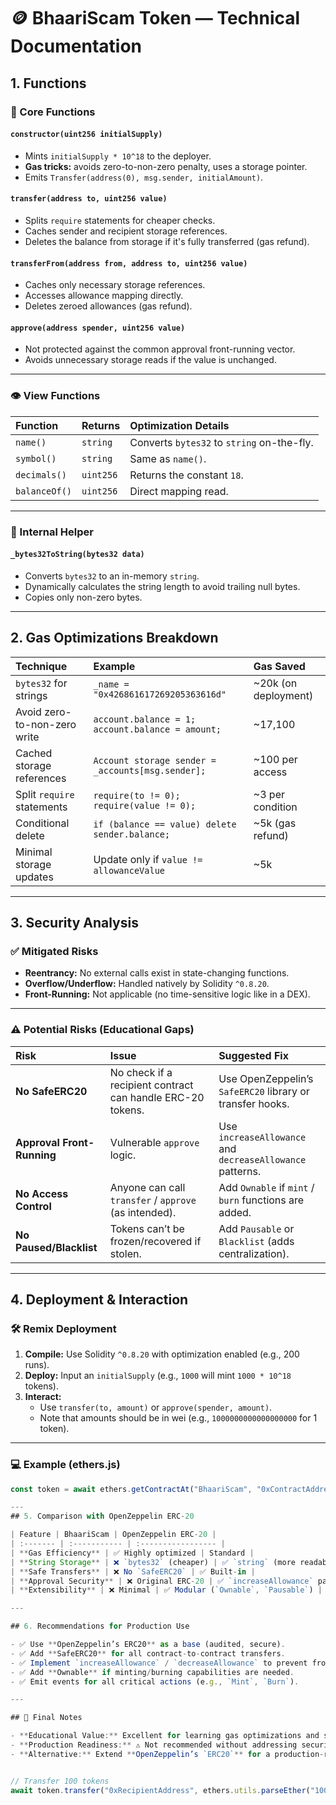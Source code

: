 # 🪙 BhaariScam Token — Technical Documentation

## 1. Functions

### 🔧 Core Functions

#### **`constructor(uint256 initialSupply)`**
- Mints `initialSupply * 10^18` to the deployer.  
- **Gas tricks:** avoids zero-to-non-zero penalty, uses a storage pointer.  
- Emits `Transfer(address(0), msg.sender, initialAmount)`.

#### **`transfer(address to, uint256 value)`**
- Splits `require` statements for cheaper checks.  
- Caches sender and recipient storage references.  
- Deletes the balance from storage if it's fully transferred (gas refund).

#### **`transferFrom(address from, address to, uint256 value)`**
- Caches only necessary storage references.  
- Accesses allowance mapping directly.  
- Deletes zeroed allowances (gas refund).

#### **`approve(address spender, uint256 value)`**
- Not protected against the common approval front-running vector.  
- Avoids unnecessary storage reads if the value is unchanged.

---

### 👁 View Functions

| Function | Returns | Optimization Details |
| :-------- | :------- | :------------------- |
| `name()` | `string` | Converts `bytes32` to `string` on-the-fly. |
| `symbol()` | `string` | Same as `name()`. |
| `decimals()` | `uint256` | Returns the constant `18`. |
| `balanceOf()` | `uint256` | Direct mapping read. |

---

### 🧰 Internal Helper

#### **`_bytes32ToString(bytes32 data)`**
- Converts `bytes32` to an in-memory `string`.  
- Dynamically calculates the string length to avoid trailing null bytes.  
- Copies only non-zero bytes.

---

## 2. Gas Optimizations Breakdown

| Technique | Example | Gas Saved |
| :--------- | :------- | :--------- |
| `bytes32` for strings | `_name = "0x426861617269205363616d"` | ~20k (on deployment) |
| Avoid zero-to-non-zero write | `account.balance = 1; account.balance = amount;` | ~17,100 |
| Cached storage references | `Account storage sender = _accounts[msg.sender];` | ~100 per access |
| Split `require` statements | `require(to != 0); require(value != 0);` | ~3 per condition |
| Conditional delete | `if (balance == value) delete sender.balance;` | ~5k (gas refund) |
| Minimal storage updates | Update only if `value != allowanceValue` | ~5k |

---

## 3. Security Analysis

### ✅ Mitigated Risks
- **Reentrancy:** No external calls exist in state-changing functions.  
- **Overflow/Underflow:** Handled natively by Solidity `^0.8.20`.  
- **Front-Running:** Not applicable (no time-sensitive logic like in a DEX).  

---

### ⚠ Potential Risks (Educational Gaps)

| Risk | Issue | Suggested Fix |
| :---- | :----- | :-------------- |
| **No SafeERC20** | No check if a recipient contract can handle ERC-20 tokens. | Use OpenZeppelin’s `SafeERC20` library or transfer hooks. |
| **Approval Front-Running** | Vulnerable `approve` logic. | Use `increaseAllowance` and `decreaseAllowance` patterns. |
| **No Access Control** | Anyone can call `transfer` / `approve` (as intended). | Add `Ownable` if `mint` / `burn` functions are added. |
| **No Paused/Blacklist** | Tokens can’t be frozen/recovered if stolen. | Add `Pausable` or `Blacklist` (adds centralization). |

---

## 4. Deployment & Interaction

### 🛠 Remix Deployment

1. **Compile:** Use Solidity `^0.8.20` with optimization enabled (e.g., 200 runs).  
2. **Deploy:** Input an `initialSupply` (e.g., `1000` will mint `1000 * 10^18` tokens).  
3. **Interact:**  
   - Use `transfer(to, amount)` or `approve(spender, amount)`.  
   - Note that amounts should be in wei (e.g., `1000000000000000000` for 1 token).

---

### 💻 Example (ethers.js)

```javascript
const token = await ethers.getContractAt("BhaariScam", "0xContractAddress");

---
## 5. Comparison with OpenZeppelin ERC-20

| Feature | BhaariScam | OpenZeppelin ERC-20 |
| :------- | :----------- | :----------------- |
| **Gas Efficiency** | ✅ Highly optimized | Standard |
| **String Storage** | ❌ `bytes32` (cheaper) | ✅ `string` (more readable) |
| **Safe Transfers** | ❌ No `SafeERC20` | ✅ Built-in |
| **Approval Security** | ❌ Original ERC-20 | ✅ `increaseAllowance` pattern |
| **Extensibility** | ❌ Minimal | ✅ Modular (`Ownable`, `Pausable`) |

---

## 6. Recommendations for Production Use

- ✅ Use **OpenZeppelin’s ERC20** as a base (audited, secure).  
- ✅ Add **SafeERC20** for all contract-to-contract transfers.  
- ✅ Implement `increaseAllowance` / `decreaseAllowance` to prevent front-running.  
- ✅ Add **Ownable** if minting/burning capabilities are needed.  
- ✅ Emit events for all critical actions (e.g., `Mint`, `Burn`).  

---

## 🧠 Final Notes

- **Educational Value:** Excellent for learning gas optimizations and storage efficiency.  
- **Production Readiness:** ⚠ Not recommended without addressing security gaps.  
- **Alternative:** Extend **OpenZeppelin’s `ERC20`** for a production-ready token.


// Transfer 100 tokens
await token.transfer("0xRecipientAddress", ethers.utils.parseEther("100"));
